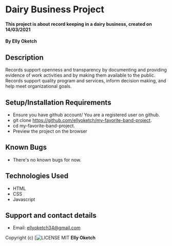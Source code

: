 # Dairy Business Project
#### This project is about record keeping in a dairy business, created on 14/03/2021
#### By Elly Oketch
## Description
Records support openness and transparency by documenting and providing evidence of work activities and by making them available to the public. Records support quality program and services, inform decision making, and help meet organizational goals.
## Setup/Installation Requirements
* Ensure you have github account/ You are a registered user on github.
* git clone https://github.com/ellyoketch/my-favorite-band-project.
* cd my-favorite-band-project.
* Preview the project on the browser

## Known Bugs
* There's no known bugs for now.
## Technologies Used
* HTML
* CSS
* Javascript
## Support and contact details
* Email: ellyoketch34@gmail.com

Copyright (c) [![LICENSE](https://github.com/ellyoketch/my-favorite-band-project) MIT **Elly Oketch** 